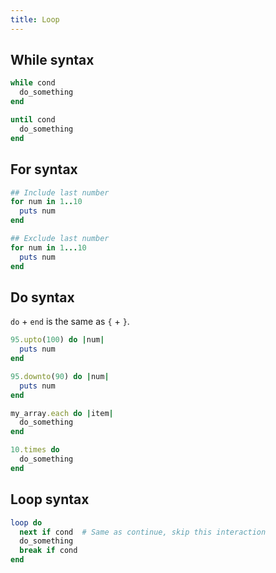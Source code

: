 ```yaml
---
title: Loop
---
```


## While syntax

```ruby
while cond
  do_something
end

until cond
  do_something
end
```

## For syntax

```ruby
## Include last number
for num in 1..10
  puts num
end

## Exclude last number
for num in 1...10
  puts num
end
```

## Do syntax

`do` + `end` is the same as `{` + `}`.

```ruby
95.upto(100) do |num|
  puts num
end

95.downto(90) do |num|
  puts num
end

my_array.each do |item|
  do_something
end

10.times do
  do_something
end
```

## Loop syntax

```ruby
loop do
  next if cond  # Same as continue, skip this interaction
  do_something
  break if cond
end
```
